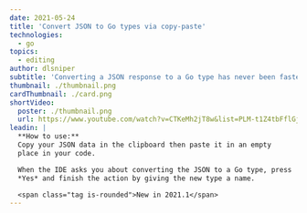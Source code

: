 ```yaml
---
date: 2021-05-24
title: 'Convert JSON to Go types via copy-paste'
technologies:
  - go
topics:
  - editing
author: dlsniper
subtitle: 'Converting a JSON response to a Go type has never been faster than this'
thumbnail: ./thumbnail.png
cardThumbnail: ./card.png
shortVideo:
  poster: ./thumbnail.png
  url: https://www.youtube.com/watch?v=CTKeMh2jT8w&list=PLM-t1Z4tbFflGjn5Qzjjku5J7SX3p-nhY&index=6&t=0s
leadin: |
  **How to use:**
  Copy your JSON data in the clipboard then paste it in an empty
  place in your code.

  When the IDE asks you about converting the JSON to a Go type, press
  *Yes* and finish the action by giving the new type a name.

  <span class="tag is-rounded">New in 2021.1</span>
---
```


